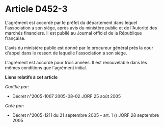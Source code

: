 # Article D452-3

L'agrément est accordé par le préfet du département dans lequel l'association a son siège, après avis du ministère public et
de l'Autorité des marchés financiers. Il est publié au Journal officiel de la République française.

L'avis du ministère public est donné par le procureur général près la cour d'appel dans le ressort de laquelle l'association
a son siège.

L'agrément est accordé pour trois années. Il est renouvelable dans les mêmes conditions que l'agrément initial.

**Liens relatifs à cet article**

_Codifié par_:

  - Décret n°2005-1007 2005-08-02 JORF 25 août 2005

_Créé par_:

  - Décret n°2005-1211 du 21 septembre 2005 - art. 1 () JORF 28 septembre 2005
